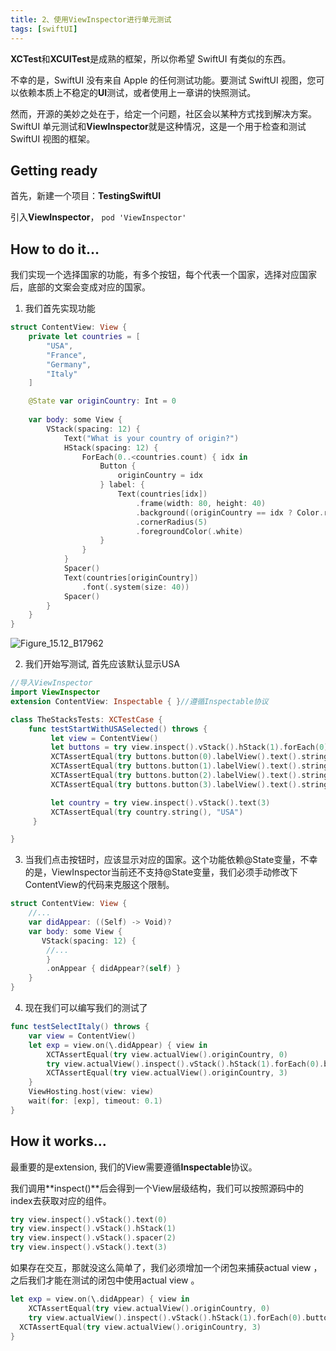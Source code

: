 ```yaml
---
title: 2、使用ViewInspector进行单元测试
tags: [swiftUI]
---
```


**XCTest**和**XCUITest**是成熟的框架，所以你希望 SwiftUI 有类似的东西。

不幸的是，SwiftUI 没有来自 Apple 的任何测试功能。要测试 SwiftUI 视图，您可以依赖本质上不稳定的**UI**测试，或者使用上一章讲的快照测试。

然而，开源的美妙之处在于，给定一个问题，社区会以某种方式找到解决方案。SwiftUI 单元测试和**ViewInspector**就是这种情况，这是一个用于检查和测试 SwiftUI 视图的框架。

## Getting ready

首先，新建一个项目：**TestingSwiftUI**

引入**ViewInspector**， `pod 'ViewInspector'`

## How to do it…

我们实现一个选择国家的功能，有多个按钮，每个代表一个国家，选择对应国家后，底部的文案会变成对应的国家。

1. 我们首先实现功能
```swift
struct ContentView: View {
    private let countries = [
        "USA",
        "France",
        "Germany",
        "Italy"
    ]

    @State var originCountry: Int = 0
    
    var body: some View {
        VStack(spacing: 12) {
            Text("What is your country of origin?")
            HStack(spacing: 12) {
                ForEach(0..<countries.count) { idx in
                    Button {
                        originCountry = idx
                    } label: {
                        Text(countries[idx])
                            .frame(width: 80, height: 40)
                            .background((originCountry == idx ? Color.red : Color.blue).opacity(0.6))
                            .cornerRadius(5)
                            .foregroundColor(.white)
                    }
                }
            }
            Spacer()
            Text(countries[originCountry])
                .font(.system(size: 40))
            Spacer()
        }
    }
}
```

![Figure_15.12_B17962](https://tva1.sinaimg.cn/large/008i3skNgy1gygrh2if8yj30go0gimxs.jpg)

2. 我们开始写测试, 首先应该默认显示USA
```swift
//导入ViewInspector
import ViewInspector
extension ContentView: Inspectable { }//遵循Inspectable协议

class TheStacksTests: XCTestCase {
    func testStartWithUSASelected() throws {
         let view = ContentView()
         let buttons = try view.inspect().vStack().hStack(1).forEach(0)
         XCTAssertEqual(try buttons.button(0).labelView().text().string(), "USA")
         XCTAssertEqual(try buttons.button(1).labelView().text().string(), "France")
         XCTAssertEqual(try buttons.button(2).labelView().text().string(), "Germany")
         XCTAssertEqual(try buttons.button(3).labelView().text().string(), "Italy")

         let country = try view.inspect().vStack().text(3)
         XCTAssertEqual(try country.string(), "USA")
     }

}
```

3. 当我们点击按钮时，应该显示对应的国家。这个功能依赖@State变量，不幸的是，ViewInspector当前还不支持@State变量，我们必须手动修改下ContentView的代码来克服这个限制。
```swift   
struct ContentView: View {
    //...
    var didAppear: ((Self) -> Void)?
    var body: some View {
       VStack(spacing: 12) {
        //...
        }
        .onAppear { didAppear?(self) }
    }
}
```

4. 现在我们可以编写我们的测试了
```swift
func testSelectItaly() throws {
    var view = ContentView()
    let exp = view.on(\.didAppear) { view in
        XCTAssertEqual(try view.actualView().originCountry, 0)
        try view.actualView().inspect().vStack().hStack(1).forEach(0).button(3).tap()
        XCTAssertEqual(try view.actualView().originCountry, 3)
    }
    ViewHosting.host(view: view)
    wait(for: [exp], timeout: 0.1)
}
```

## How it works…

最重要的是extension, 我们的View需要遵循**Inspectable**协议。

我们调用**inspect()**后会得到一个View层级结构，我们可以按照源码中的index去获取对应的组件。

```swift
try view.inspect().vStack().text(0)
try view.inspect().vStack().hStack(1)
try view.inspect().vStack().spacer(2)
try view.inspect().vStack().text(3)
```

如果存在交互，那就没这么简单了，我们必须增加一个闭包来捕获actual view ，之后我们才能在测试的闭包中使用actual view 。

```swift
let exp = view.on(\.didAppear) { view in
	XCTAssertEqual(try view.actualView().originCountry, 0)
	try view.actualView().inspect().vStack().hStack(1).forEach(0).button(3).tap()
  XCTAssertEqual(try view.actualView().originCountry, 3)
}
```

